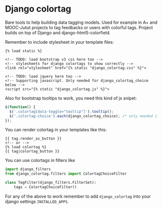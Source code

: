 Django colortag
================

Bare tools to help building data tagging models.
Used for example in A+ and MOOC-Jutut projects to tag feedbacks or users with colorful tags.
Project builds on top of Django and django-html5-colorfield.

Remember to include stylesheet in your template files:

```html+django
{% load static %}

<!-- TODO: load bootstrap v3 css here too -->
<!-- stylesheets for django colortags to show correctly -->
<link rel="stylesheet" href="{% static "django_colortag.css" %}">

<!-- TODO: load jquery here too -->
<!-- Supporting javascript. Only needed for django_colortag_choice below -->
<script src="{% static "django_colortag.js" %}">
```

Also for bootstrap tooltips to work, you need this kind of js snipet:

```javascript
$(function() {
  $('.colortag[data-toggle="tooltip"]').tooltip();
  $('.colortag-choice').each(django_colortag_choice); /* only needed if you use ColortagChoiceFilter, ColortagChoiceField or ColortagSelectMultiple */
});
```

You can render colortag in your templates like this:

```html+django
{{ tag.render_as_button }}
<!-- or -->
{% load colortag %}
{{ tag|colortag_button }}
```

You can use colortags in filters like

```python
import django_filters
from django_colortag.filters import ColortagChoiceFilter

class TagFilter(django_filters.FilterSet):
    tags = ColortagChoiceFilter()
```

For any of the above to work remember to add `django_colortag` into your django settings `INSTALLED_APPS`.
